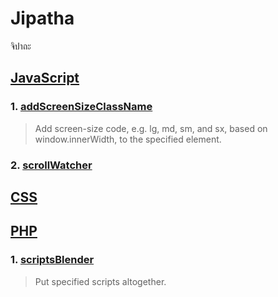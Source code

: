 # Jipatha
จิปาถะ

## [JavaScript](js)
### 1. [addScreenSizeClassName](js/addScreenSizeClassName)
> Add screen-size code, e.g. lg, md, sm, and sx, based on window.innerWidth, to the specified element.
### 2. [scrollWatcher](js/scrollWatcher)

## [CSS](css)

## [PHP](php)
### 1. [scriptsBlender](php/scriptsBlender)
> Put specified scripts altogether.
